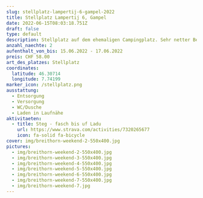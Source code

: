 ```yaml
---
slug: stellplatz-lampertij-6-gampel-2022
title: Stellplatz Lampertij 6, Gampel
date: 2022-06-15T08:03:18.751Z
draft: false
type: default
description: Stellplatz auf dem ehemaligen Campingplatz. Sehr netter Betreiber. Es hat immer genügend Platz. Vom Autoverlad in Goppenstein sind es knapp 10min Fahrt. Perfekt.
anzahl_naechte: 2
aufenthalt_von_bis: 15.06.2022 - 17.06.2022
preis: CHF 58.00
art_des_platzes: Stellplatz
coordinates:
  latitude: 46.30714
  longitude: 7.74199
marker_icon: /stellplatz.png
ausstattung:
  - Entsorgung
  - Versorgung
  - WC/Dusche
  - Laden in Laufnähe
aktivitaeten:
  - title: Steg - fasch bis uf Ladu
    url: https://www.strava.com/activities/7320265677
    icon: fa-solid fa-bicycle
cover: img/breithorn-weekend-2-550x400.jpg
pictures:
  - img/breithorn-weekend-2-550x400.jpg
  - img/breithorn-weekend-3-550x400.jpg
  - img/breithorn-weekend-4-550x400.jpg
  - img/breithorn-weekend-5-550x400.jpg
  - img/breithorn-weekend-6-550x400.jpg
  - img/breithorn-weekend-7-550x400.jpg
  - img/breithorn-weekend-7.jpg
---
```

